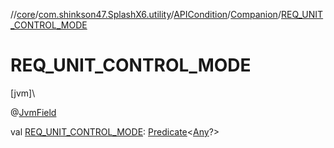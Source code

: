 //[core](../../../../index.md)/[com.shinkson47.SplashX6.utility](../../index.md)/[APICondition](../index.md)/[Companion](index.md)/[REQ_UNIT_CONTROL_MODE](-r-e-q_-u-n-i-t_-c-o-n-t-r-o-l_-m-o-d-e.md)

# REQ_UNIT_CONTROL_MODE

[jvm]\

@[JvmField](https://kotlinlang.org/api/latest/jvm/stdlib/kotlin.jvm/-jvm-field/index.html)

val [REQ_UNIT_CONTROL_MODE](-r-e-q_-u-n-i-t_-c-o-n-t-r-o-l_-m-o-d-e.md): [Predicate](https://docs.oracle.com/javase/8/docs/api/java/util/function/Predicate.html)&lt;[Any](https://kotlinlang.org/api/latest/jvm/stdlib/kotlin/-any/index.html)?&gt;
